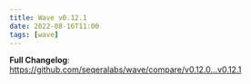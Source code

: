 ```yaml
---
title: Wave v0.12.1
date: 2022-08-16T11:00
tags: [wave]
---
```


**Full Changelog**: https://github.com/seqeralabs/wave/compare/v0.12.0...v0.12.1

